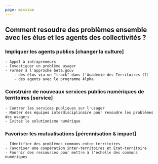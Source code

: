 ```yaml
---
page: mission
---
```


## Comment resoudre des problèmes ensemble avec les élus et les agents des collectivités ?

### Impliquer les agents publics [changer la culture]
    - Appel à intrapreneurs
    - Investiguer un problème usager
    - Former à l'approche beta.gouv
        - des élus via un "track" dans l'Académie des Territoires (?)
        - des agents avec le programme Alpha

### Construire de nouveaux services publics numériques de territoires [service]
    - Centrer les services publiques sur l'usager
    - Monter des équipes interdisciplinaire pour resoudre les problèmes des usagers
    - Évitez le solutionisme numérique
    
### Favoriser les mutualisations [pérennisation & impact]
    - Identifier des problèmes communs entre territoires
    - Favoriser une coopération inter-territoires et État-territoire
    - Fournir des ressources pour mettre à l'échelle des communs numériques

<!-- ## Comment évaluer l'impacte de nos actions ?

[À lire](https://blog.beta.gouv.fr/general/2017/03/24/no-more-digital-bullshit-please/)
[Évaluation](https://numerique.canada.ca/outils-et-ressources/cadre-devaluation/)

**1er dégré**
- Nombre de communes rurales impliqués
- Nombre d'élus et d'agents formés
- Réponse qualitatif des élus des petites communes
- Nombre de collectivités engagés qui sont classé dans l'Agenda Rurale

**2eme dégré**
- Nombre d'usagers (ou administrés) impliqués
- Réponse qualitatif des populations des petites communes -->
